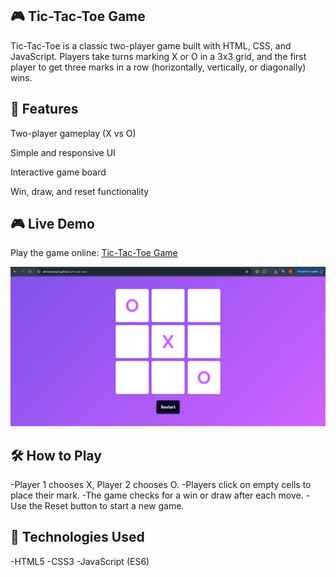 ## 🎮 Tic-Tac-Toe Game

Tic-Tac-Toe is a classic two-player game built with HTML, CSS, and JavaScript. Players take turns marking X or O in a 3x3 grid, and the first player to get three marks in a row (horizontally, vertically, or diagonally) wins.

## 🌟 Features

Two-player gameplay (X vs O)

Simple and responsive UI

Interactive game board

Win, draw, and reset functionality

## 🎮 Live Demo

Play the game online: [Tic-Tac-Toe Game](https://afsheenara24.github.io/tic-tac-toe/)

![Screenshot](tic-tac-toe.png)

## 🛠️ How to Play

-Player 1 chooses X, Player 2 chooses O.
-Players click on empty cells to place their mark.
-The game checks for a win or draw after each move.
-Use the Reset button to start a new game.

## 🎨 Technologies Used

-HTML5
-CSS3
-JavaScript (ES6)
